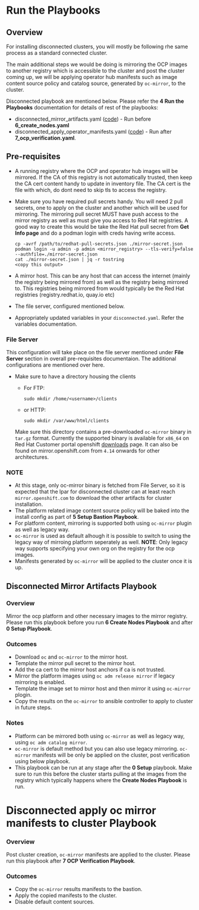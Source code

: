 # Run the Playbooks

## Overview

For installing disconnected clusters, you will mostly be following rhe same process as a standard connected cluster.

The main additional steps we would be doing is mirroring the OCP images to another registry which is accessible to
the cluster and post the cluster coming up, we will be applying operator hub manifests such as image content source
policy and catalog source, generated by `oc-mirror`, to the cluster.

Disconnected playbook are mentioned below. Please refer the **4 Run the Playbooks** documentation for details of rest of the playbooks:

* disconnected_mirror_artifacts.yaml ([code](https://github.com/IBM/Ansible-OpenShift-Provisioning/blob/main/playbooks/disconnected_mirror_artifacts.yaml)) - Run before **6_create_nodes.yaml**
* disconnected_apply_operator_manifests.yaml ([code](https://github.com/IBM/Ansible-OpenShift-Provisioning/blob/main/playbooks/disconnected_apply_operator_manifests.yaml)) - Run after **7_ocp_verification.yaml**.

## Pre-requisites

* A running registry where the OCP and operator hub images will be mirrored. If the CA of this registry is not automatically trusted, then keep the 
  CA cert content handy to update in inventory file. The CA cert is the file with which, do dont need to skip tls to access the registry.
* Make sure you have required pull secrets handy. You will need 2 pull secrets, one to apply on the cluster and another which will be used for 
  mirroring. The mirroring  pull secret MUST have push access to the mirror registry as well as must give you access to Red Hat registries. 
  A good way to create this would be take the Red Hat pull secret from **Get Info page** and do a podman login with creds having write access.

    ```
    cp -avrf /path/to/redhat-pull-secrets.json ./mirror-secret.json
    podman login -u admin -p admin <mirror_registry> --tls-verify=false --authfile=./mirror-secret.json
    cat ./mirror-secret.json | jq -r tostring
    <copy this output>
    ```

* A mirror host. This can be any host that can access the internet (mainly the registry being mirrored from) as well as the registry being mirrored to.
  This registries being mirrored from would typically be the Red Hat registries (registry.redhat.io, quay.io etc)
* The file server, configured mentioned below.
* Appropriately updated variables in your `disconnected.yaml`. Refer the variables documentation.

### File Server

This configuration will take place on the file server mentioned under **File Server** section in overall pre-requisites documentaion. The additional
configurations are mentioned over here.

* Make sure to have a directory housing the clients

    * For FTP:

      ```
      sudo mkdir /home/<username>/clients
      ```

    * or HTTP:

      ```
      sudo mkdir /var/www/html/clients
      ```

  Make sure this directory contains a pre-downloaded `oc-mirror` binary in `tar.gz` format. Currently the supported binary is available for `x86_64` on Red Hat Customer portal openshift [downloads](https://console.redhat.com/openshift/downloads) page. It can also be found on mirror.openshift.com from `4.14` onwards for other architectures.

### NOTE

* At this stage, only oc-mirror binary is fetched from File Server, so it is expected that the lpar for disconnected cluster can at least reach `mirror.openshift.com` to download the
  other artifacts for cluster installation.
* The platform related image content source policy will be baked into the install config as part of **5 Setup Bastion Playbook**.
* For platform content, mirroring is supported both using `oc-mirror` plugin as well as legacy way. 
* `oc-mirror` is used as default alhough it is possible to switch to using the legacy way of mirroing platform seperately as well. **NOTE**: Only legacy way supports specifying your own org on the registry for the ocp images.
* Manifests generated by `oc-mirror` will be applied to the cluster once it is up.

## Disconnected Mirror Artifacts Playbook

### Overview

Mirror the ocp platform and other necessary images to the mirror registry. Please run this playbook before you run **6 Create Nodes Playbook** and after
**0 Setup Playbook**.

### Outcomes

* Download `oc` and `oc-mirror` to the mirror host.
* Template the mirror pull secret to the mirror host.
* Add the ca cert to the mirror host anchors if ca is not trusted.
* Mirror the platform images using `oc adm release mirror` if legacy mirroring is enabled.
* Template the image set to mirror host and then mirror it using `oc-mirror` plogin.
* Copy the results on the `oc-mirror` to ansible controller to apply to cluster in future steps.

### Notes

* Platform can be mirrored both using `oc-mirror` as well as legacy way, using `oc adm catalog mirror`.
* `oc-mirror` is default method but you can also use legacy mirroring. `oc-mirror` manifests will be only be applied on the cluster, post verification using below playbook.
* This playbook can be run at any stage after the **0 Setup** playbook. Make sure to run this before the cluster starts pulling at the images from the registry
  which typically happens where the **Create Nodes Playbook** is run.

# Disconnected apply oc mirror manifests to cluster Playbook

### Overview

Post cluster creation, `oc-mirror` manifests are applied to the cluster. Please run this playbook after **7 OCP Verification Playbook**.

### Outcomes

* Copy the `oc-mirror` results manifests to the bastion.
* Apply the copied manifests to the cluster.
* Disable default content sources.
